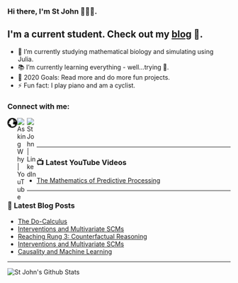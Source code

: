 ### Hi there, I'm St John 🙋🏼‍♂.

## I'm a current student. Check out my [blog][website] 🤖.
- 🌱 I’m currently studying mathematical biology and simulating using Julia.
- 📚 I’m currently learning everything - well...trying 🤣.
- 🥅 2020 Goals: Read more and do more fun projects.
- ⚡ Fun fact: I play piano and am a cyclist.

### Connect with me:

[<img align="left" alt="stjohngrimbly.com" width="22px" src="https://raw.githubusercontent.com/iconic/open-iconic/master/svg/globe.svg" />][website]
[<img align="left" alt="Asking Why | YouTube" width="22px" src="https://cdn.jsdelivr.net/npm/simple-icons@v3/icons/youtube.svg" />][youtube]
[<img align="left" alt="St John | LinkedIn" width="22px" src="https://cdn.jsdelivr.net/npm/simple-icons@v3/icons/linkedin.svg" />][linkedin]

<br />

<br />
<br />

---

### 📺 Latest YouTube Videos
<!-- YOUTUBE:START -->
- [The Mathematics of Predictive Processing](https://www.youtube.com/watch?v=Uqgw2xWMzYE)
<!-- YOUTUBE:END -->

---

### 📕 Latest Blog Posts
<!-- BLOG-POST-LIST:START -->
- [The Do-Calculus](https://stjohngrimbly.com/the-do-calculus/)
- [Interventions and Multivariate SCMs](https://stjohngrimbly.com/faithfulness/)
- [Reaching Rung 3: Counterfactual Reasoning](https://stjohngrimbly.com/reaching-rung-3/)
- [Interventions and Multivariate SCMs](https://stjohngrimbly.com/multivariate-SCMs/)
- [Causality and Machine Learning](https://stjohngrimbly.com/causality-and-machine-learning/)
<!-- BLOG-POST-LIST:END -->

---

<img align="left" alt="St John's Github Stats" src="https://github-readme-stats.vercel.app/api?username=sgrimbly&show_icons=true&hide_border=true&count_private=true" />

[website]: https://stjohngrimbly.com/
[youtube]: https://www.youtube.com/channel/UCK5M596BmS3QWwPGRteKlKw
[linkedin]: https://www.linkedin.com/in/stjohngrimbly/
